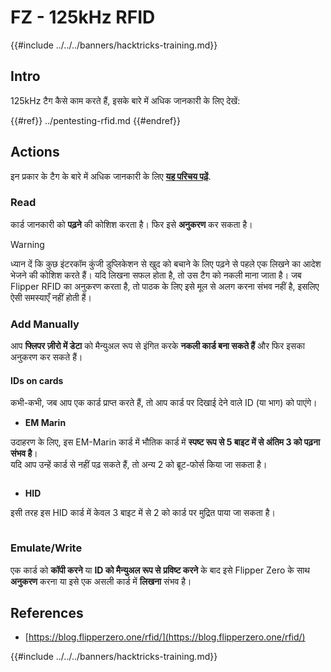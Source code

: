# FZ - 125kHz RFID

{{#include ../../../banners/hacktricks-training.md}}

## Intro

125kHz टैग कैसे काम करते हैं, इसके बारे में अधिक जानकारी के लिए देखें:

{{#ref}}
../pentesting-rfid.md
{{#endref}}

## Actions

इन प्रकार के टैग के बारे में अधिक जानकारी के लिए [**यह परिचय पढ़ें**](../pentesting-rfid.md#low-frequency-rfid-tags-125khz).

### Read

कार्ड जानकारी को **पढ़ने** की कोशिश करता है। फिर इसे **अनुकरण** कर सकता है।

> [!WARNING]
> ध्यान दें कि कुछ इंटरकॉम कुंजी डुप्लिकेशन से खुद को बचाने के लिए पढ़ने से पहले एक लिखने का आदेश भेजने की कोशिश करते हैं। यदि लिखना सफल होता है, तो उस टैग को नकली माना जाता है। जब Flipper RFID का अनुकरण करता है, तो पाठक के लिए इसे मूल से अलग करना संभव नहीं है, इसलिए ऐसी समस्याएँ नहीं होती हैं।

### Add Manually

आप **फ्लिपर ज़ीरो में डेटा** को मैन्युअल रूप से इंगित करके **नकली कार्ड बना सकते हैं** और फिर इसका अनुकरण कर सकते हैं।

#### IDs on cards

कभी-कभी, जब आप एक कार्ड प्राप्त करते हैं, तो आप कार्ड पर दिखाई देने वाले ID (या भाग) को पाएंगे।

- **EM Marin**

उदाहरण के लिए, इस EM-Marin कार्ड में भौतिक कार्ड में **स्पष्ट रूप से 5 बाइट में से अंतिम 3 को पढ़ना संभव है**।\
यदि आप उन्हें कार्ड से नहीं पढ़ सकते हैं, तो अन्य 2 को ब्रूट-फोर्स किया जा सकता है।

<figure><img src="../../../images/image (104).png" alt=""><figcaption></figcaption></figure>

- **HID**

इसी तरह इस HID कार्ड में केवल 3 बाइट में से 2 को कार्ड पर मुद्रित पाया जा सकता है।

<figure><img src="../../../images/image (1014).png" alt=""><figcaption></figcaption></figure>

### Emulate/Write

एक कार्ड को **कॉपी करने** या **ID को मैन्युअल रूप से** **प्रविष्ट करने** के बाद इसे Flipper Zero के साथ **अनुकरण** करना या इसे एक असली कार्ड में **लिखना** संभव है।

## References

- [https://blog.flipperzero.one/rfid/](https://blog.flipperzero.one/rfid/)

{{#include ../../../banners/hacktricks-training.md}}
